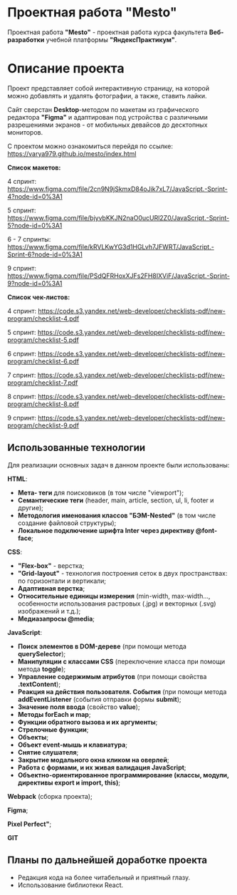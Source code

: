 # Проектная работа "Mesto"

Проектная работа **"Mesto"** - проектная работа курса факультета **Веб-разработки** учебной платформы **"ЯндексПрактикум"**.

# Описание проекта

Проект представляет собой интерактивную страницу, на которой можно добавлять и удалять фотографии, а также, ставить лайки.

Сайт сверстан **Desktop**-методом по макетам из графического редактора **"Figma"** и адаптирован под устройства с различными разрешениями экранов - от мобильных девайсов до десктопных мониторов.

С проектом можно ознакомиться перейдя по ссылке: https://varya979.github.io/mesto/index.html

**Список макетов:**

4 спринт: https://www.figma.com/file/2cn9N9jSkmxD84oJik7xL7/JavaScript.-Sprint-4?node-id=0%3A1

5 спринт: https://www.figma.com/file/bjyvbKKJN2naO0ucURl2Z0/JavaScript.-Sprint-5?node-id=0%3A1

6 - 7 спринты: https://www.figma.com/file/kRVLKwYG3d1HGLvh7JFWRT/JavaScript.-Sprint-6?node-id=0%3A1

9 спринт: https://www.figma.com/file/PSdQFRHoxXJFs2FH8IXViF/JavaScript.-Sprint-9?node-id=0%3A1


**Список чек-листов:**

4 спринт: https://code.s3.yandex.net/web-developer/checklists-pdf/new-program/checklist-4.pdf

5 спринт: https://code.s3.yandex.net/web-developer/checklists-pdf/new-program/checklist-5.pdf

6 спринт: https://code.s3.yandex.net/web-developer/checklists-pdf/new-program/checklist-6.pdf

7 спринт: https://code.s3.yandex.net/web-developer/checklists-pdf/new-program/checklist-7.pdf

8 спринт: https://code.s3.yandex.net/web-developer/checklists-pdf/new-program/checklist-8.pdf

9 спринт: https://code.s3.yandex.net/web-developer/checklists-pdf/new-program/checklist-9.pdf


## Использованные технологии

Для реализации основных задач в данном проекте были использованы:


**HTML**:
-  **Мета- теги** для поисковиков (в том числе "viewport");
-  **Семантические теги** (header, main, article, section, ul, li, footer и другие);
-  **Методология именования классов "БЭМ-Nested"** (в том числе создание файловой структуры);
-  **Локальное подключение шрифта Inter через директиву @font-face**;


**CSS**:
-  **"Flex-box"** - верстка;
-  **"Grid-layout"** - технология построения сеток в двух пространствах: по горизонтали и вертикали;
-  **Адаптивная верстка**;
-  **Относительные единицы измерения** (min-width, max-width..., особенности использования растровых (.jpg) и векторных (.svg) изображений и т.д.);
-  **Медиазапросы @media**;


**JavaScript**:
-  **Поиск элементов в DOM-дереве** (при помощи метода **querySelector**);
-  **Манипуляции с классами CSS** (переключение класса при помощи метода **toggle**);
-  **Управление содержимым атрибутов** (при помощи свойства **.textContent**);
-  **Реакция на действия пользователя. События** (при помощи метода **addEventListener** (события отправки формы **submit**);
-  **Значение поля ввода** (свойство **value**);
-  **Методы forEach и map**;
-  **Функции обратного вызова и их аргументы**;
-  **Стрелочные функции**;
-  **Объекты**;
-  **Объект event-мышь и клавиатура**;
-  **Снятие слушателя**;
-  **Закрытие модального окна кликом на оверлей**;
-  **Работа с формами, и их живая валидация JavaScript**;
-  **Объектно-ориентированное программирование (классы, модули, директивы export и import, this)**;


**Webpack** (cборка проекта);


**Figma**;


**Pixel Perfect"**;


**GIT**


## Планы по дальнейшей доработке проекта

 - Редакция кода на более читабельный и приятный глазу.
 - Использование библиотеки React.
